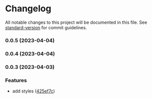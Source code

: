 # Changelog

All notable changes to this project will be documented in this file. See [standard-version](https://github.com/conventional-changelog/standard-version) for commit guidelines.

### 0.0.5 (2023-04-04)

### 0.0.4 (2023-04-04)

### 0.0.3 (2023-04-03)


### Features

* add styles ([425ef7c](https://github.com/GDSC-Daejin/design-seed/commit/425ef7c171dbbf4854f8bf498741e09543cec12c))
